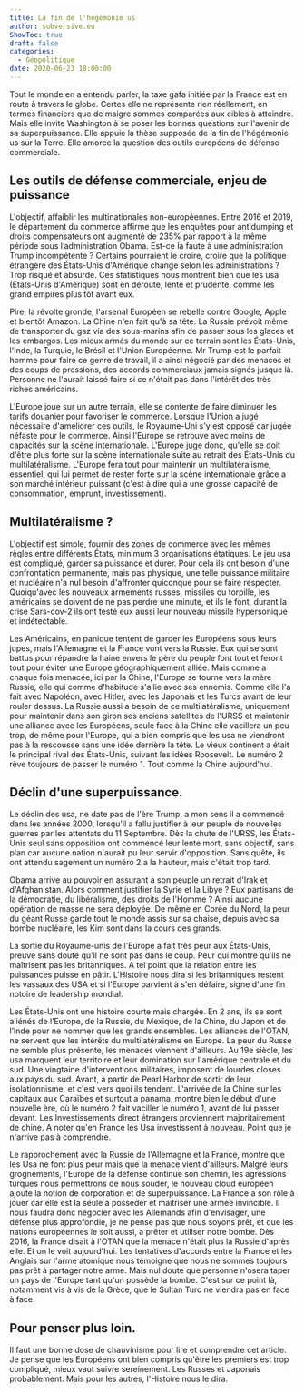 ```yaml
---
title: La fin de l'hégémonie us
author: subversive.eu
ShowToc: true
draft: false
categories:
  - Géopolitique
date: 2020-06-23 18:00:00
---
```


Tout le monde en a entendu parler, la taxe gafa initiée par la France est en route à travers le globe. Certes elle ne représente rien réellement, en termes financiers que de maigre sommes comparées aux cibles à atteindre. Mais elle invite Washington à se poser les bonnes questions sur l'avenir de sa superpuissance. Elle appuie la thèse supposée de la fin de l'hégémonie us sur la Terre. Elle amorce la question des outils européens de défense commerciale.
<!-- more -->

## Les outils de défense commerciale, enjeu de puissance

L'objectif, affaiblir les multinationales non-européennes. Entre 2016 et 2019, le département du commerce affirme que les enquêtes pour antidumping et droits compensateurs ont augmenté de 235% par rapport à la même période sous l’administration Obama. Est-ce la faute à une administration Trump incompétente ? Certains pourraient le croire, croire que la politique étrangère des États-Unis d'Amérique change selon les administrations ? Trop risqué et absurde. Ces statistiques nous montrent bien que les usa (Etats-Unis d'Amérique) sont en déroute, lente et prudente, comme les grand empires plus tôt avant eux.
 
Pire, la révolte gronde, l'arsenal Européen se rebelle contre Google, Apple et bientôt Amazon. La Chine n'en fait qu'à sa tête. La Russie prévoit même de transporter du gaz via des sous-marins afin de passer sous les glaces et les embargos. Les mieux armés du monde sur ce terrain sont les États-Unis, l'Inde, la Turquie, le Brésil et l'Union Européenne. Mr Trump est le parfait homme pour faire ce genre de  travail, il a ainsi négocié par des menaces et des coups de pressions, des accords commerciaux jamais signés jusque là. Personne ne l'aurait laissé faire si ce n'était pas dans l'intérêt des très riches américains.
 
L'Europe joue sur un autre terrain, elle se contente de faire diminuer les tarifs douanier pour favoriser le commerce. Lorsque l'Union a jugé nécessaire d'améliorer ces outils, le Royaume-Uni s'y est opposé car jugée néfaste pour le commerce. Ainsi l'Europe se retrouve avec moins de capacités sur la scène internationale. L'Europe juge donc, qu'elle se doit d'être plus forte sur la scène internationale suite au retrait des États-Unis du multilatéralisme. L'Europe fera tout pour maintenir un multilatéralisme, essentiel, qui lui permet de rester forte sur la scène internationale grâce a son marché intérieur puissant (c'est à dire qui a une grosse capacité de consommation, emprunt, investissement).

## Multilatéralisme ?

L'objectif est simple, fournir des zones de commerce avec les mêmes règles entre différents États, minimum 3 organisations étatiques. Le jeu usa est compliqué, garder sa puissance et durer. Pour cela ils ont besoin d'une confrontation permanente, mais pas physique, une telle puissance militaire et nucléaire n'a nul besoin d'affronter quiconque pour se faire respecter. Quoiqu'avec les nouveaux armements russes, missiles ou torpille, les américains se doivent de ne pas perdre une minute, et ils le font, durant la crise Sars-cov-2 ils ont testé eux aussi leur nouveau missile hypersonique et indétectable.  

Les Américains, en panique tentent de garder les Européens sous leurs jupes, mais l'Allemagne et la France vont vers la Russie. Eux qui se sont battus pour répandre la haine envers le père du peuple font tout et feront tout pour éviter une Europe géographiquement alliée. Mais comme a chaque fois menacée, ici par la Chine, l'Europe se tourne vers la mère Russie, elle qui comme d'habitude s'allie avec ses ennemis. Comme elle l'a fait avec Napoléon, avec Hitler, avec les Japonais et les Turcs avant de leur rouler dessus. La Russie aussi a besoin de ce multilatéralisme, uniquement pour maintenir dans son giron ses anciens satellites de l'URSS et maintenir une alliance avec les Européens, seule face à la Chine elle vacillera un peu trop, de même pour l'Europe, qui a bien compris que les usa ne viendront pas à la rescousse sans une idée derrière la tête. Le vieux continent a était le principal rival des États-Unis, suivant les idées Roosevelt. Le numéro 2 rêve toujours de passer le numéro 1. Tout comme la Chine aujourd’hui.

## Déclin d'une superpuissance.

Le déclin des usa, ne date pas de l'ère Trump, a mon sens il a commencé dans les années 2000, lorsqu'il a fallu justifier à leur peuple de nouvelles guerres par les attentats du 11 Septembre. Dès la chute de l'URSS, les États-Unis seul sans opposition ont commencé leur lente mort, sans objectif, sans plan car aucune nation n'aurait pu leur servir d'opposition. Sans quête, ils ont attendu sagement un numéro 2 a la hauteur, mais c'était trop tard.

Obama arrive au pouvoir en assurant à son peuple un retrait d'Irak et d'Afghanistan. Alors comment justifier la Syrie et la Libye ? Eux partisans de la démocratie, du libéralisme, des droits de l'Homme ? Ainsi aucune opération de masse ne sera déployée. De même en Corée du Nord, la peur du géant Russe garde tout le monde assis sur sa chaise, depuis avec sa bombe nucléaire, les Kim sont dans la cours des grands.

La sortie du Royaume-unis de l'Europe a fait très peur aux États-Unis, preuve sans doute qu'il ne sont pas dans le coup. Peur qui montre qu'ils ne maîtrisent pas les britanniques. A tel point que la relation entre les puissances puisse en pâtir. L'Histoire nous dira si les britanniques restent les vassaux des USA et si l'Europe parvient à s'en défaire, signe d'une fin notoire de leadership mondial.
 
Les États-Unis ont une histoire courte mais chargée. En 2 ans, ils se sont aliénés de l’Europe, de la Russie, du Mexique, de la Chine, du Japon et de l’Inde pour ne nommer que les grands ensembles. Les alliances de l'OTAN, ne servent que les intérêts du multilatéralisme en Europe. La peur du Russe ne semble plus présente, les menaces viennent d'ailleurs. Au 19e siècle, les usa marquent leur territoire et leur domination sur l'amérique centrale et du sud. Une vingtaine d'interventions militaires, imposent de lourdes closes aux pays du sud. Avant, à partir de Pearl Harbor de sortir de leur isolationnisme, et c'est vers quoi ils tendent. L'arrivée de la Chine sur les capitaux aux Caraïbes et surtout a panama, montre bien le début d'une nouvelle ère, où le numéro 2 fait vaciller le numéro 1, avant de lui passer devant. Les Investissements direct étrangers proviennent majoritairement de chine. A noter qu'en France les Usa investissent à nouveau. Point que je n'arrive pas à comprendre. 
 
Le rapprochement avec la Russie de l'Allemagne et la France, montre que les Usa ne font plus peur mais que la menace vient d'ailleurs. Malgré leurs grognements, l'Europe de la défense continue son chemin, les agressions turques nous permettrons de nous souder, le nouveau cloud européen ajoute la notion de corporation et de superpuissance. La France a son rôle à jouer car elle est la seule à posséder et maîtriser une armée invincible. Il nous faudra donc négocier avec les Allemands afin d'envisager, une défense plus approfondie, je ne pense pas que nous soyons prêt, et que les nations européennes le soit aussi, a prêter et utiliser notre bombe. Dès 2016, la France disait à l'OTAN que la menace n'était plus la Russie d'après elle. Et on le voit aujourd'hui. Les tentatives d'accords entre la France et les Anglais sur l'arme atomique nous témoigne que nous ne sommes toujours pas prêt à partager notre arme. Mais nul doute que personne n'osera taper un pays de l'Europe tant qu'un possède la bombe. C'est sur ce point là, notamment vis à vis de la Grèce, que le Sultan Turc ne viendra pas en face à face.

## Pour penser plus loin.

Il faut une bonne dose de chauvinisme pour lire et comprendre cet article. Je pense que les Européens ont bien compris qu'être les premiers est trop compliqué, mieux vaut suivre sereinement. Les Russes et Japonais probablement. Mais pour les autres, l'Histoire nous le dira.